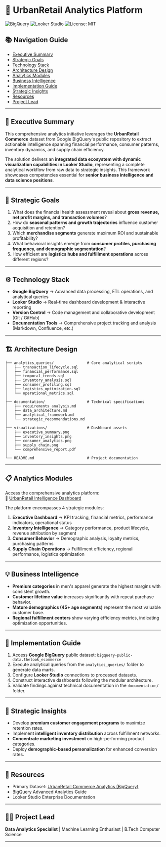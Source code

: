 # 🏬 UrbanRetail Analytics Platform

![BigQuery](https://img.shields.io/badge/Google%20BigQuery-Analytics-blue?logo=googlebigquery)
![Looker Studio](https://img.shields.io/badge/Looker%20Studio-Dashboards-orange?logo=looker)
![License: MIT](https://img.shields.io/badge/License-MIT-green)

## 📚 Navigation Guide
- [Executive Summary](#-executive-summary)  
- [Strategic Goals](#-strategic-goals)  
- [Technology Stack](#-technology-stack)  
- [Architecture Design](#-architecture-design)  
- [Analytics Modules](#-analytics-modules)  
- [Business Intelligence](#-business-intelligence)  
- [Implementation Guide](#-implementation-guide)  
- [Strategic Insights](#-strategic-insights)  
- [Resources](#-resources)  
- [Project Lead](#-project-lead)

---

## 🎯 Executive Summary
This comprehensive analytics initiative leverages the **UrbanRetail Commerce** dataset from Google BigQuery's public repository to extract actionable intelligence spanning financial performance, consumer patterns, inventory dynamics, and supply chain efficiency.

The solution delivers an **integrated data ecosystem with dynamic visualization capabilities in Looker Studio**, representing a complete analytical workflow from raw data to strategic insights. This framework showcases competencies essential for **senior business intelligence and data science positions**.

---

## 🚀 Strategic Goals
1. What does the financial health assessment reveal about **gross revenue, net profit margins, and transaction volumes**?  
2. How do **seasonal patterns and growth trajectories** influence customer acquisition and retention?  
3. Which **merchandise segments** generate maximum ROI and sustainable profitability?  
4. What behavioral insights emerge from **consumer profiles, purchasing frequency, and demographic segmentation**?  
5. How efficient are **logistics hubs and fulfillment operations** across different regions?

---

## ⚙️ Technology Stack
- **Google BigQuery** → Advanced data processing, ETL operations, and analytical queries  
- **Looker Studio** → Real-time dashboard development & interactive reporting  
- **Version Control** → Code management and collaborative development (Git / GitHub)  
- **Documentation Tools** → Comprehensive project tracking and analysis (Markdown, Confluence, etc.)

---

## 🏗️ Architecture Design
```
├── analytics_queries/               # Core analytical scripts
│   ├── transaction_lifecycle.sql
│   ├── financial_performance.sql
│   ├── temporal_trends.sql
│   ├── inventory_analysis.sql
│   ├── consumer_profiling.sql
│   ├── logistics_optimization.sql
│   └── operational_metrics.sql
│
├── documentation/                   # Technical specifications
│   ├── requirements_analysis.md
│   ├── data_architecture.md
│   ├── analytical_framework.md
│   └── strategic_recommendations.md
│
├── visualizations/                  # Dashboard assets
│   ├── executive_summary.png
│   ├── inventory_insights.png
│   ├── consumer_analytics.png
│   ├── supply_chain.png
│   └── comprehensive_report.pdf
│
└── README.md                        # Project documentation
```

---

## 📋 Analytics Modules
Access the comprehensive analytics platform:  
🔗 [UrbanRetail Intelligence Dashboard](https://lookerstudio.google.com/s/sH0KAToas8A)

The platform encompasses 4 strategic modules:  
1. **Executive Dashboard** → KPI tracking, financial metrics, performance indicators, operational status  
2. **Inventory Intelligence** → Category performance, product lifecycle, revenue attribution by segment  
3. **Consumer Behavior** → Demographic analysis, loyalty metrics, purchasing patterns  
4. **Supply Chain Operations** → Fulfillment efficiency, regional performance, logistics optimization

---

## 💡 Business Intelligence
- **Premium categories** in men's apparel generate the highest margins with consistent growth.  
- **Customer lifetime value** increases significantly with repeat purchase behavior.  
- **Mature demographics (45+ age segments)** represent the most valuable customer base.  
- **Regional fulfillment centers** show varying efficiency metrics, indicating optimization opportunities.

---

## 🔧 Implementation Guide
1. Access **Google BigQuery** public dataset: `bigquery-public-data.thelook_ecommerce`  
2. Execute analytical queries from the `analytics_queries/` folder to generate data marts.  
3. Configure **Looker Studio** connections to processed datasets.  
4. Construct interactive dashboards following the modular architecture.  
5. Validate findings against technical documentation in the `documentation/` folder.

---

## 🎯 Strategic Insights
- Develop **premium customer engagement programs** to maximize retention rates.  
- Implement **intelligent inventory distribution** across fulfillment networks.  
- **Concentrate marketing investment** on high-performing product categories.  
- Deploy **demographic-based personalization** for enhanced conversion rates.

---

## 📖 Resources
- Primary Dataset: [UrbanRetail Commerce Analytics (BigQuery)](https://console.cloud.google.com/marketplace/details/bigquery-public-data/thelook-ecommerce)  
- BigQuery Advanced Analytics Guide  
- Looker Studio Enterprise Documentation

---

## 👨‍💻 Project Lead
**Data Analytics Specialist** | Machine Learning Enthusiast | B.Tech Computer Science

---

